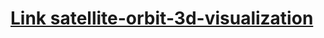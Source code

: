 # [Link satellite-orbit-3d-visualization](https://ngomezcn.github.io/satellite-orbit-3d-visualization/)
